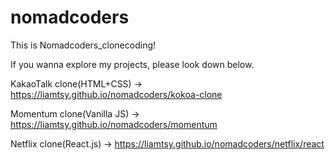 # nomadcoders

This is Nomadcoders_clonecoding!

If you wanna explore my projects, please look down below.

KakaoTalk clone(HTML+CSS) -> https://liamtsy.github.io/nomadcoders/kokoa-clone

Momentum clone(Vanilla JS) -> https://liamtsy.github.io/nomadcoders/momentum

Netflix clone(React.js) -> https://liamtsy.github.io/nomadcoders/netflix/react
